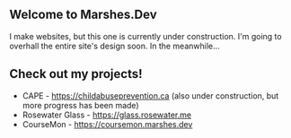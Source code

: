 ## Welcome to Marshes.Dev

I make websites, but this one is currently under construction. I'm going to overhall the entire site's design soon. In the meanwhile...

## Check out my projects!
- CAPE - <https://childabuseprevention.ca> (also under construction, but more progress has been made)
- Rosewater Glass - <https://glass.rosewater.me> 
- CourseMon - <https://coursemon.marshes.dev>

